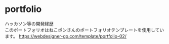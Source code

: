 # portfolio

ハッカソン等の開発経歴  
このポートフォリオはねこポンさんのポートフォリオテンプレートを使用しています。
https://webdesigner-go.com/template/portfolio-02/
